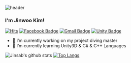 ![header](https://capsule-render.vercel.app/api?type=wave&color=auto&height=300&section=header&text=Hi%20there!👋&fontSize=90)

### I'm Jinwoo Kim!

[![Hits](https://hits.seeyoufarm.com/api/count/incr/badge.svg?url=https%3A%2F%2Fgithub.com%2FJinsab%2Fhit-counter&count_bg=%2379C83D&title_bg=%23555555&icon=&icon_color=%23E7E7E7&title=hits&edge_flat=false)](https://hits.seeyoufarm.com)
[![Facebook Badge](https://img.shields.io/badge/facebook-1877f2?style=flat-square&logo=facebook&logoColor=white&link=https://www.facebook.com/kimjinou/)](https://www.facebook.com/kimjinou/)
[![Gmail Badge](https://img.shields.io/badge/Gmail-D14836?style=flat-square&logo=Gmail&logoColor=white&link=mailto:b01077016039@gmail.com)](mailto:b01077016039@gmail.com)
[![Unity Badge](https://img.shields.io/badge/Unity-000000?style=flat-square&logo=Unity&logoColor=white&link=https://www.cakeresume.com/b01077016039?locale=ko)](https://www.cakeresume.com/b01077016039?locale=ko)
<!--
**Jinsab/Jinsab** is a ✨ _special_ ✨ repository because its `README.md` (this file) appears on your GitHub profile.

Here are some ideas to get you started:

- 🔭 I’m currently working on ...
- 🌱 I’m currently learning ...
- 👯 I’m looking to collaborate on ...
- 🤔 I’m looking for help with ...
- 💬 Ask me about ...
- 📫 How to reach me: ...
- 😄 Pronouns: ...
- ⚡ Fun fact: ...
-->

- 🔭 I’m currently working on my project diving master
- 🌱 I’m currently learning Unity3D & C# & C++
Languages


![Jinsab's github stats](https://github-readme-stats.vercel.app/api?username=Jinsab&show_icons=true&theme=default)
[![Top Langs](https://github-readme-stats.vercel.app/api/top-langs/?username=Jinsab&layout=compact)](https://github.com/Jinsab/github-readme-stats)
